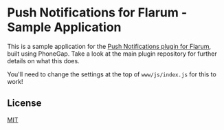 # Push Notifications for Flarum - Sample Application

This is a sample application for the [Push Notifications plugin for Flarum](https://github.com/BlissfulPlugins/flarum-ext-push-notifications),
built using PhoneGap. Take a look at the main plugin repository for further
details on what this does.

You'll need to change the settings at the top of `www/js/index.js` for this to
work!

## License

[MIT](https://github.com/BlissfulPlugins/flarum-ext-push-notifications-phonegap/blob/master/LICENSE)
